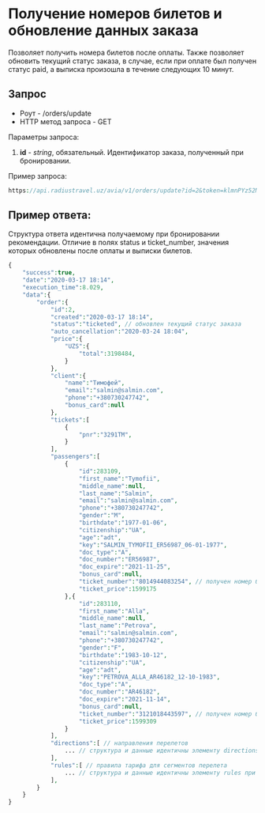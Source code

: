 Получение номеров билетов и обновление данных заказа
====================================================

Позволяет получить номера билетов после оплаты. Также позволяет обновить текущий статус заказа, в случае, если при оплате был получен статус paid, а выписка произошла в течение следующих 10 минут.

Запрос
------

* Роут - /orders/update
* HTTP метод запроса - GET

Параметры запроса:

1. **id** - *string*, обязательный. Идентификатор заказа, полученный при бронировании.

Пример запроса:

```php
https://api.radiustravel.uz/avia/v1/orders/update?id=2&token=klmnPYz52MUJPH1ZsPXw
```

Пример ответа:
--------------

Структура ответа идентична получаемому при бронировании рекомендации. Отличие в полях status и ticket_number, значения которых обновлены после оплаты и выписки билетов.

```php
{
    "success":true,
    "date":"2020-03-17 18:14",
    "execution_time":8.029,
    "data":{
        "order":{
            "id":2,
            "created":"2020-03-17 18:14",
            "status":"ticketed", // обновлен текущий статус заказа
            "auto_cancellation":"2020-03-24 18:04",
            "price":{
                "UZS":{
                    "total":3198484,
                }
            },
            "client":{
                "name":"Тимофей",
                "email":"salmin@salmin.com",
                "phone":"+380730247742",
                "bonus_card":null
            },
            "tickets":[
                {
                    "pnr":"3291TM",
                }
            ],
            "passengers":[
                {
                    "id":283109,
                    "first_name":"Tymofii",
                    "middle_name":null,
                    "last_name":"Salmin",
                    "email":"salmin@salmin.com",
                    "phone":"+380730247742",
                    "gender":"M",
                    "birthdate":"1977-01-06",
                    "citizenship":"UA",
                    "age":"adt",
                    "key":"SALMIN_TYMOFII_ER56987_06-01-1977",
                    "doc_type":"A",
                    "doc_number":"ER56987",
                    "doc_expire":"2021-11-25",
                    "bonus_card":null,
                    "ticket_number":"8014944083254", // получен номер билета
                    "ticket_price":1599175
                },{
                    "id":283110,
                    "first_name":"Alla",
                    "middle_name":null,
                    "last_name":"Petrova",
                    "email":"salmin@salmin.com",
                    "phone":"+380730247742",
                    "gender":"F",
                    "birthdate":"1983-10-12",
                    "citizenship":"UA",
                    "age":"adt",
                    "key":"PETROVA_ALLA_AR46182_12-10-1983",
                    "doc_type":"A",
                    "doc_number":"AR46182",
                    "doc_expire":"2021-11-14",
                    "bonus_card":null,
                    "ticket_number":"3121018443597", // получен номер билета
                    "ticket_price":1599309
                }
            ],
            "directions":[ // направления перелетов
                ... // структура и данные идентичны элементу directions при запросе списка рекомендаций
            ],
            "rules":[ // правила тарифа для сегментов перелета
                ... // структура и данные идентичны элементу rules при запросе данных и условий тарифа для отдельной рекомендации
            ],
        }
    }
}
```